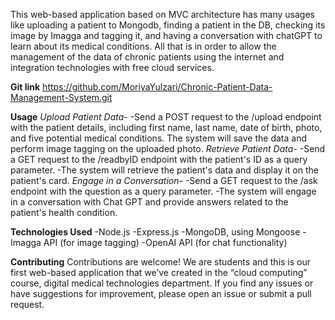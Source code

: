 This web-based application based on MVC architecture has many usages like uploading a patient to Mongodb, finding a patient in the DB, checking its image by Imagga and tagging it, and having a conversation with chatGPT to learn about its medical conditions. All that is in order to allow the management of the data of chronic patients using the internet and integration technologies with free cloud services.

**Git link**
https://github.com/MoriyaYulzari/Chronic-Patient-Data-Management-System.git

**Usage**
*Upload Patient Data*-
-Send a POST request to the /upload endpoint with the patient details, including first name, last name, date of birth, photo, and five potential medical conditions. The system will save the data and perform image tagging on the uploaded photo.
*Retrieve Patient Data*-
-Send a GET request to the /readbyID endpoint with the patient's ID as a query parameter.
-The system will retrieve the patient's data and display it on the patient's card.
*Engage in a Conversation*-
-Send a GET request to the /ask endpoint with the question as a query parameter.
-The system will engage in a conversation with Chat GPT and provide answers related to the patient's health condition.

**Technologies Used**
-Node.js
-Express.js
-MongoDB, using Mongoose
-Imagga API (for image tagging)
-OpenAI API (for chat functionality)

**Contributing**
Contributions are welcome! We are students and this is our first web-based application that we’ve created in the “cloud computing” course, digital medical technologies department. If you find any issues or have suggestions for improvement, please open an issue or submit a pull request.
